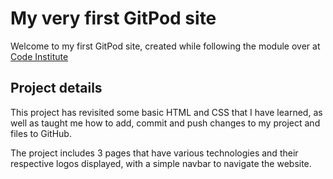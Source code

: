 # My very first GitPod site

Welcome to my first GitPod site, created while following the module over at [Code Institute](https://codeinstitute.net)

## Project details

This project has revisited some basic HTML and CSS that I have learned, as well as taught me how to add, commit and push changes to my project and files to GitHub. 

The project includes 3 pages that have various technologies and their respective logos displayed, with a simple navbar to navigate the website.